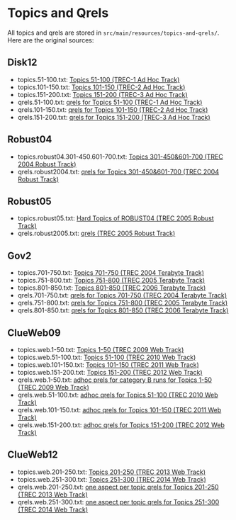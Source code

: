 # Topics and Qrels

All topics and qrels are stored in `src/main/resources/topics-and-qrels/`. Here are the original sources:

## Disk12

+ topics.51-100.txt: [Topics 51-100 (TREC-1 Ad Hoc Track)](http://trec.nist.gov/data/topics_eng/topics.51-100.gz)
+ topics.101-150.txt: [Topics 101-150 (TREC-2 Ad Hoc Track)](http://trec.nist.gov/data/topics_eng/topics.101-150.gz)
+ topics.151-200.txt: [Topics 151-200 (TREC-3 Ad Hoc Track)](http://trec.nist.gov/data/topics_eng/topics.151-200.gz)
+ qrels.51-100.txt: [qrels for Topics 51-100 (TREC-1 Ad Hoc Track)](http://trec.nist.gov/data/qrels_eng/qrels.51-100.disk1.disk2.parts1-5.tar.gz)
+ qrels.101-150.txt: [qrels for Topics 101-150 (TREC-2 Ad Hoc Track)](http://trec.nist.gov/data/qrels_eng/qrels.101-150.disk1.disk2.parts1-5.tar.gz)
+ qrels.151-200.txt: [qrels for Topics 151-200 (TREC-3 Ad Hoc Track)](http://trec.nist.gov/data/qrels_eng/qrels.151-200.201-250.disks1-3.all.tar.gz)

## Robust04

+ topics.robust04.301-450.601-700.txt: [Topics 301-450&601-700 (TREC 2004 Robust Track)](http://trec.nist.gov/data/robust/04.testset.gz)
+ qrels.robust2004.txt: [qrels for Topics 301-450&601-700 (TREC 2004 Robust Track)](http://trec.nist.gov/data/robust/qrels.robust2004.txt)

## Robust05

+ topics.robust05.txt: [Hard Topics of ROBUST04 (TREC 2005 Robust Track)](http://trec.nist.gov/data/robust/05/05.50.topics.txt)
+ qrels.robust2005.txt: [qrels (TREC 2005 Robust Track)](http://trec.nist.gov/data/robust/05/TREC2005.qrels.txt)

## Gov2

+ topics.701-750.txt: [Topics 701-750 (TREC 2004 Terabyte Track)](http://trec.nist.gov/data/terabyte/04/04topics.701-750.txt)
+ topics.751-800.txt: [Topics 751-800 (TREC 2005 Terabyte Track)](http://trec.nist.gov/data/terabyte/05/05.topics.751-800.txt)
+ topics.801-850.txt: [Topics 801-850 (TREC 2006 Terabyte Track)](http://trec.nist.gov/data/terabyte/06/06.topics.801-850.txt)
+ qrels.701-750.txt: [qrels for Topics 701-750 (TREC 2004 Terabyte Track)](http://trec.nist.gov/data/terabyte/04/04.qrels.12-Nov-04)
+ qrels.751-800.txt: [qrels for Topics 751-800 (TREC 2005 Terabyte Track)](http://trec.nist.gov/data/terabyte/05/05.adhoc_qrels)
+ qrels.801-850.txt: [qrels for Topics 801-850 (TREC 2006 Terabyte Track)](http://trec.nist.gov/data/terabyte/06/qrels.tb06.top50)

## ClueWeb09

+ topics.web.1-50.txt:    [Topics 1-50 (TREC 2009 Web Track)](http://trec.nist.gov/data/web/09/wt09.topics.full.xml)
+ topics.web.51-100.txt:  [Topics 51-100 (TREC 2010 Web Track)](http://trec.nist.gov/data/web/10/wt2010-topics.xml)
+ topics.web.101-150.txt: [Topics 101-150 (TREC 2011 Web Track)](http://trec.nist.gov/data/web/11/full-topics.xml)
+ topics.web.151-200.txt: [Topics 151-200 (TREC 2012 Web Track)](http://trec.nist.gov/data/web/12/full-topics.xml)
+ qrels.web.1-50.txt:    [adhoc prels for category B runs for Topics 1-50 (TREC 2009 Web Track)](http://trec.nist.gov/data/web/09/prels.catB.1-50.gz)
+ qrels.web.51-100.txt:  [adhoc qrels for Topics 51-100 (TREC 2010 Web Track)](http://trec.nist.gov/data/web/10/10.adhoc-qrels.final)
+ qrels.web.101-150.txt: [adhoc qrels for Topics 101-150 (TREC 2011 Web Track)](http://trec.nist.gov/data/web/11/qrels.adhoc)
+ qrels.web.151-200.txt: [adhoc qrels for Topics 151-200 (TREC 2012 Web Track)](http://trec.nist.gov/data/web/12/qrels.adhoc)

## ClueWeb12

+ topics.web.201-250.txt: [Topics 201-250 (TREC 2013 Web Track)](http://trec.nist.gov/data/web/2013/trec2013-topics.xml)
+ topics.web.251-300.txt: [Topics 251-300 (TREC 2014 Web Track)](http://trec.nist.gov/data/web/2014/trec2014-topics.xml)
+ qrels.web.201-250.txt: [one aspect per topic qrels for Topics 201-250 (TREC 2013 Web Track)](http://trec.nist.gov/data/web/2013/qrels.adhoc.txt)
+ qrels.web.251-300.txt: [one aspect per topic qrels for Topics 251-300 (TREC 2014 Web Track)](http://trec.nist.gov/data/web/2014/qrels.adhoc.txt)
